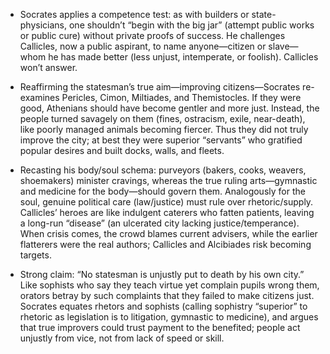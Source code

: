 - Socrates applies a competence test: as with builders or state-physicians, one shouldn’t “begin with the big jar” (attempt public works or public cure) without private proofs of success. He challenges Callicles, now a public aspirant, to name anyone—citizen or slave—whom he has made better (less unjust, intemperate, or foolish). Callicles won’t answer.

- Reaffirming the statesman’s true aim—improving citizens—Socrates re-examines Pericles, Cimon, Miltiades, and Themistocles. If they were good, Athenians should have become gentler and more just. Instead, the people turned savagely on them (fines, ostracism, exile, near-death), like poorly managed animals becoming fiercer. Thus they did not truly improve the city; at best they were superior “servants” who gratified popular desires and built docks, walls, and fleets.

- Recasting his body/soul schema: purveyors (bakers, cooks, weavers, shoemakers) minister cravings, whereas the true ruling arts—gymnastic and medicine for the body—should govern them. Analogously for the soul, genuine political care (law/justice) must rule over rhetoric/supply. Callicles’ heroes are like indulgent caterers who fatten patients, leaving a long-run “disease” (an ulcerated city lacking justice/temperance). When crisis comes, the crowd blames current advisers, while the earlier flatterers were the real authors; Callicles and Alcibiades risk becoming targets.

- Strong claim: “No statesman is unjustly put to death by his own city.” Like sophists who say they teach virtue yet complain pupils wrong them, orators betray by such complaints that they failed to make citizens just. Socrates equates rhetors and sophists (calling sophistry “superior” to rhetoric as legislation is to litigation, gymnastic to medicine), and argues that true improvers could trust payment to the benefited; people act unjustly from vice, not from lack of speed or skill.